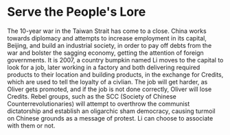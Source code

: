 # Serve the People's Lore
The 10-year war in the Taiwan Strait has come to a close. China works towards diplomacy and attempts to increase employment in its capital, Beijing, and build an industrial society, in order to pay off debts from the war and bolster the sagging economy, getting the attention of foreign governments. It is 2007, a country bumpkin named Li moves to the capital to look for a job, later working in a factory and both delivering required products to their location and building products, in the exchange for Credits, which are used to tell the loyalty of a civlian. The job will get harder, as Oliver gets promoted, and if the job is not done correctly, Oliver will lose Credits.
Rebel groups, such as the SCC (Society of Chinese Counterrevolutionaries) will attempt to overthrow the communist dictatorship and establish an oligarchic sham democracy, causing turmoil on Chinese grounds as a message of protest. Li can choose to associate with them or not.
